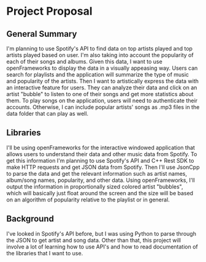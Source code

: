 # Project Proposal
## General Summary
I'm planning to use Spotify's API to find data on top artists played and top
artists played based on user. I'm also taking into account the popularity of
each of their songs and albums. Given this data, I want to use openFrameworks
to display the data in a visually appeasing way. Users can search for playlists
and the application will summarize the type of music and popularity of the
artists. Then I want to artistically express the data with an interactive feature
for users. They can analyze their data and click on an artist "bubble" to listen
to one of their songs and get more statistics about them. To play songs on the
application, users will need to authenticate their accounts. Otherwise, I can
include popular artists' songs as .mp3 files in the data folder that can play
as well.

## Libraries
I'll be using openFrameworks for the interactive windowed application that
allows users to understand their data and other music data from Spotify. To get
this information I'm planning to use Spotify's API and C++ Rest SDK to make HTTP
requests and get JSON data from Spotify. Then I'll use JsonCpp to parse the data
and get the relevant information such as artist names, album/song names, popularity,
and other data. Using openFrameworks, I'll output the information in proportionally
sized colored artist "bubbles", which will basically just float around the screen
and the size will be based on an algorithm of popularity relative to the playlist
or in general.

## Background
I've looked in Spotify's API before, but I was using Python to parse through
the JSON to get artist and song data. Other than that, this project will involve
a lot of learning how to use API's and how to read documentation of the libraries
that I want to use.
